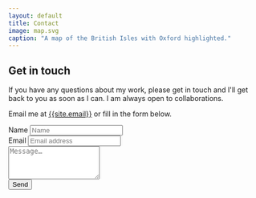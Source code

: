 ```yaml
---
layout: default
title: Contact
image: map.svg
caption: "A map of the British Isles with Oxford highlighted."
---
```


## Get in touch

If you have any questions about my work, please get in touch and I'll get back to you
as soon as I can. I am always open to collaborations.

Email me at [{{site.email}}](mailto:{{site.email}}) or fill in the form below.

<form action="https://formspree.io/xzbjkqje" method="POST" class="mt-4 text-left">
<div class="form-row">
<input type="hidden" name="_subject" value="Contact request via personal website">
<div class="col-md form-group">
<label for="Name">Name</label>
<input type="text" class="form-control" id="Name" placeholder="Name">
</div>
<div class="col-md form-group">
<label for="Email">Email</label>
<input type="email" name="_replyto" class="form-control" id="Email" placeholder="Email address"
required>
</div>
</div>
<div class="form-group">
<textarea class="form-control" name="Message" rows="4" placeholder="Message…" required></textarea>
</div>
<button class="btn btn-outline-secondary" type="submit" value="Send">Send</button>
</form>
